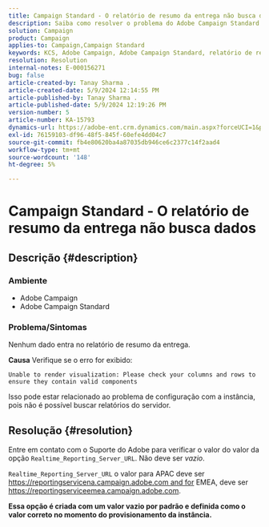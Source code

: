 ```yaml
---
title: Campaign Standard - O relatório de resumo da entrega não busca dados
description: Saiba como resolver o problema do Adobe Campaign Standard em que nenhum dado entra no relatório de resumo da entrega.
solution: Campaign
product: Campaign
applies-to: Campaign,Campaign Standard
keywords: KCS, Adobe Campaign, Adobe Campaign Standard, relatório de resumo da entrega, não busca dados, solução de problemas, Realtime_Reporting_Server_URL
resolution: Resolution
internal-notes: E-000156271
bug: false
article-created-by: Tanay Sharma .
article-created-date: 5/9/2024 12:14:55 PM
article-published-by: Tanay Sharma .
article-published-date: 5/9/2024 12:19:26 PM
version-number: 5
article-number: KA-15793
dynamics-url: https://adobe-ent.crm.dynamics.com/main.aspx?forceUCI=1&pagetype=entityrecord&etn=knowledgearticle&id=a7e082ba-fd0d-ef11-9f89-000d3a345e57
exl-id: 76159103-df96-48f5-845f-60efe4dd04c7
source-git-commit: fb4e80620ba4a87035db946ce6c2377c14f2aad4
workflow-type: tm+mt
source-wordcount: '148'
ht-degree: 5%

---
```


# Campaign Standard - O relatório de resumo da entrega não busca dados

## Descrição {#description}


### Ambiente

- Adobe Campaign
- Adobe Campaign Standard


### Problema/Sintomas

Nenhum dado entra no relatório de resumo da entrega.

<b>Causa</b>
Verifique se o erro for exibido:


```
Unable to render visualization: Please check your columns and rows to ensure they contain valid components
```


Isso pode estar relacionado ao problema de configuração com a instância, pois não é possível buscar relatórios do servidor.


## Resolução {#resolution}


Entre em contato com o Suporte do Adobe para verificar o valor do valor da opção `Realtime_Reporting_Server_URL`. Não deve ser *vazio*.

`Realtime_Reporting_Server_URL` o valor para APAC deve ser https://reportingservicena.campaign.adobe.com and for EMEA, deve ser https://reportingserviceemea.campaign.adobe.com.

<b>Essa opção é criada com um valor vazio por padrão e definida como o valor correto no momento do provisionamento da instância.</b>
